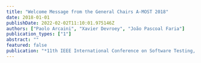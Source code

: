 ```yaml
---
title: "Welcome Message from the General Chairs A-MOST 2018"
date: 2018-01-01
publishDate: 2022-02-02T11:10:01.975146Z
authors: ["Paolo Arcaini", "Xavier Devroey", "João Pascoal Faria"]
publication_types: ["1"]
abstract: ""
featured: false
publication: "*11th IEEE International Conference on Software Testing, Verification and Validation Workshops, ICSTW 2018*"
---
```


